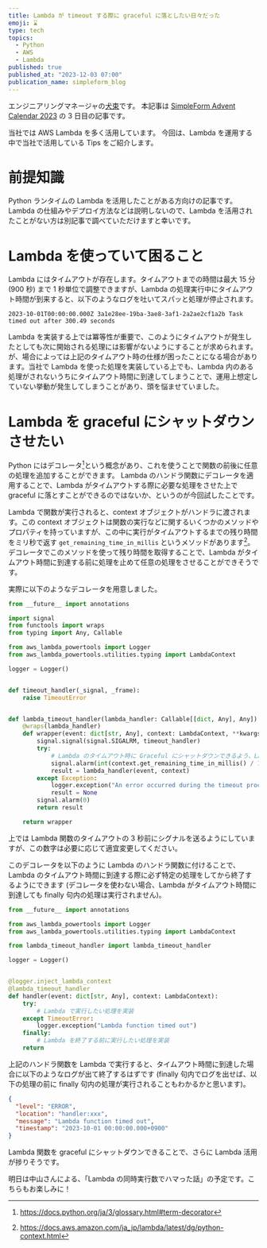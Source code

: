 ```yaml
---
title: Lambda が timeout する際に graceful に落としたい日々だった
emoji: ⌛
type: tech
topics:
  - Python
  - AWS
  - Lambda
published: true
published_at: "2023-12-03 07:00"
publication_name: simpleform_blog
---
```


エンジニアリングマネージャの[犬束](https://twitter.com/sekainoinuatsu)です。
本記事は [SimpleForm Advent Calendar 2023](https://qiita.com/advent-calendar/2023/simpleform) の 3 日目の記事です。

当社では AWS Lambda を多く活用しています。
今回は、Lambda を運用する中で当社で活用している Tips をご紹介します。

# 前提知識

Python ランタイムの Lambda を活用したことがある方向けの記事です。Lambda の仕組みやデプロイ方法などは説明しないので、Lambda を活用されたことがない方は別記事で調べていただけますと幸いです。

# Lambda を使っていて困ること

Lambda にはタイムアウトが存在します。タイムアウトまでの時間は最大 15 分 (900 秒) まで 1 秒単位で調整できますが、Lambda の処理実行中にタイムアウト時間が到来すると、以下のようなログを吐いてスパッと処理が停止されます。

```:Lambda のタイムアウト発生時のログ例
2023-10-01T00:00:00.000Z 3a1e28ee-19ba-3ae8-3af1-2a2ae2cf1a2b Task timed out after 300.49 seconds
```

Lambda を実装する上では冪等性が重要で、このようにタイムアウトが発生したとしても次に開始される処理には影響がないようにすることが求められます。が、場合によっては上記のタイムアウト時の仕様が困ったことになる場合があります。当社で Lambda を使った処理を実装している上でも、Lambda 内のある処理がされないうちにタイムアウト時間に到達してしまうことで、運用上想定していない挙動が発生してしまうことがあり、頭を悩ませていました。

# Lambda を graceful にシャットダウンさせたい

Python にはデコレータ[^1]という概念があり、これを使うことで関数の前後に任意の処理を追加することができます。
Lambda のハンドラ関数にデコレータを適用することで、Lambda がタイムアウトする際に必要な処理をさせた上で graceful に落とすことができるのではないか、というのが今回試したことです。

[^1]: <https://docs.python.org/ja/3/glossary.html#term-decorator>

Lambda で関数が実行されると、context オブジェクトがハンドラに渡されます。この context オブジェクトは関数の実行などに関するいくつかのメソッドやプロパティを持っていますが、この中に実行がタイムアウトするまでの残り時間をミリ秒で返す `get_remaining_time_in_millis` というメソッドがあります[^2]。デコレータでこのメソッドを使って残り時間を取得することで、Lambda がタイムアウト時間に到達する前に処理を止めて任意の処理をさせることができそうです。

[^2]: <https://docs.aws.amazon.com/ja_jp/lambda/latest/dg/python-context.html>

実際に以下のようなデコレータを用意しました。

```py :lambda_timeout_handler.py
from __future__ import annotations

import signal
from functools import wraps
from typing import Any, Callable

from aws_lambda_powertools import Logger
from aws_lambda_powertools.utilities.typing import LambdaContext

logger = Logger()


def timeout_handler(_signal, _frame):
    raise TimeoutError


def lambda_timeout_handler(lambda_handler: Callable[[dict, Any], Any]) -> Callable:
    @wraps(lambda_handler)
    def wrapper(event: dict[str, Any], context: LambdaContext, **kwargs):
        signal.signal(signal.SIGALRM, timeout_handler)
        try:
            # Lambda のタイムアウト時に Graceful にシャットダウンできるよう、Lambda 関数のタイムアウトの 3 秒前にシグナルを送る
            signal.alarm(int(context.get_remaining_time_in_millis() / 1000) - 3)
            result = lambda_handler(event, context)
        except Exception:
            logger.exception("An error occurred during the timeout process")
            result = None
        signal.alarm(0)
        return result

    return wrapper
```

上では Lambda 関数のタイムアウトの 3 秒前にシグナルを送るようにしていますが、この数字は必要に応じて適宜変更してください。

このデコレータを以下のように Lambda のハンドラ関数に付けることで、Lambda のタイムアウト時間に到達する際に必ず特定の処理をしてから終了するようにできます (デコレータを使わない場合、Lambda がタイムアウト時間に到達しても finally 句内の処理は実行されません)。

```py :main.py
from __future__ import annotations

from aws_lambda_powertools import Logger
from aws_lambda_powertools.utilities.typing import LambdaContext

from lambda_timeout_handler import lambda_timeout_handler

logger = Logger()


@logger.inject_lambda_context
@lambda_timeout_handler
def handler(event: dict[str, Any], context: LambdaContext):
    try:
        # Lambda で実行したい処理を実装
    except TimeoutError:
        logger.exception("Lambda function timed out")
    finally:
        # Lambda を終了する前に実行したい処理を実装
    return
```

上記のハンドラ関数を Lambda で実行すると、タイムアウト時間に到達した場合に以下のようなログが出て終了するはずです (finally 句内でログを出せば、以下の処理の前に finally 句内の処理が実行されることもわかるかと思います)。

```json
{
  "level": "ERROR",
  "location": "handler:xxx",
  "message": "Lambda function timed out",
  "timestamp": "2023-10-01 00:00:00.000+0900"
}
```

Lambda 関数を graceful にシャットダウンできることで、さらに Lambda 活用が捗りそうです。

明日は中山さんによる、「Lambda の同時実行数でハマった話」の予定です。こちらもお楽しみに！
